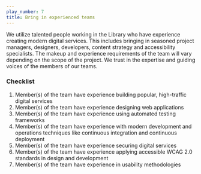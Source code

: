 ```yaml
---
play_number: 7
title: Bring in experienced teams
---
```


We utilize talented people working in the Library who have experience creating modern digital services. This includes bringing in seasoned project managers, designers, developers, content strategy and accessibility specialists. The makeup and experience requirements of the team will vary depending on the scope of the project. We trust in the expertise and guiding voices of the members of our teams.

### Checklist
1. Member(s) of the team have experience building popular, high-traffic digital services
2. Member(s) of the team have experience designing web applications
3. Member(s) of the team have experience using automated testing frameworks
4. Member(s) of the team have experience with modern development and operations techniques like continuous integration and continuous deployment
5. Member(s) of the team have experience securing digital services
6. Member(s) of the team have experience applying accessible WCAG 2.0 standards in design and development
7. Member(s) of the team have experience in usability methodologies
